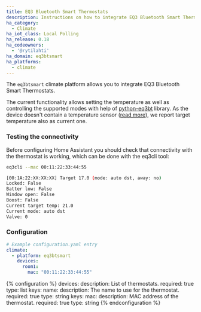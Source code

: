 ```yaml
---
title: EQ3 Bluetooth Smart Thermostats
description: Instructions on how to integrate EQ3 Bluetooth Smart Thermostats into Home Assistant.
ha_category:
  - Climate
ha_iot_class: Local Polling
ha_release: 0.18
ha_codeowners:
  - '@rytilahti'
ha_domain: eq3btsmart
ha_platforms:
  - climate
---
```


The `eq3btsmart` climate platform allows you to integrate EQ3 Bluetooth Smart Thermostats.

The current functionality allows setting the temperature as well as controlling the supported modes with help of [python-eq3bt](https://github.com/rytilahti/python-eq3bt) library.
As the device doesn't contain a temperature sensor ([read more](https://forum.fhem.de/index.php/topic,39308.15.html)),
we report target temperature also as current one.

### Testing the connectivity

Before configuring Home Assistant you should check that connectivity with the thermostat is working, which can be done with the eq3cli tool:

```bash
eq3cli --mac 00:11:22:33:44:55

[00:1A:22:XX:XX:XX] Target 17.0 (mode: auto dst, away: no)
Locked: False
Batter low: False
Window open: False
Boost: False
Current target temp: 21.0
Current mode: auto dst
Valve: 0
```

### Configuration

```yaml
# Example configuration.yaml entry
climate:
  - platform: eq3btsmart
    devices:
      room1:
        mac: "00:11:22:33:44:55"
```

{% configuration %}
devices:
  description: List of thermostats.
  required: true
  type: list
  keys:
    name:
      description: The name to use for the thermostat.
      required: true
      type: string
      keys:
        mac:
          description: MAC address of the thermostat.
          required: true
          type: string
{% endconfiguration %}
